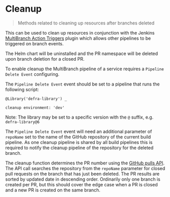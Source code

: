 # Cleanup

> Methods related to cleaning up resources after branches deleted

This can be used to clean up resources in conjunction with the Jenkins
[MultiBranch Action Triggers](https://plugins.jenkins.io/multibranch-action-triggers/)
plugin which allows other pipelines to be triggered on branch events.

The Helm chart will be uninstalled and the PR namespace will be deleted upon
branch deletion for a closed PR.

To enable cleanup the MultiBranch pipeline of a service requires a
`Pipeline Delete Event` configuring.

The `Pipeline Delete Event` event should be set to a pipeline that runs the
following script:
```
@Library('defra-library') _

cleanup environment: 'dev'
```

Note: The library may be set to a specific version with the `@` suffix, e.g.
`defra-library@6`

The `Pipeline Delete Event` event will need an additional parameter of
`repoName` set to the name of the GitHub repository of the current build
pipeline. As one cleanup pipeline is shared by all build pipelines this is
required to notify the cleanup pipeline of the repository for the deleted
branch.

The cleanup function determines the PR number using the
[GitHub pulls API](https://developer.github.com/v3/pulls/). The API call
searches the repository from the `repoName` parameter for closed pull requests
on the branch that has just been deleted. The PR results are sorted by updated
date in descending order. Ordinarily only one branch is created per PR, but
this should cover the edge case when a PR is closed and a new PR is created on
the same branch.

